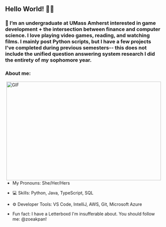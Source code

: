## Hello World! 🧚‍♀️

### 🌸 I’m an undergraduate at UMass Amherst interested in game development + the intersection between finance and computer science. I love playing video games, reading, and watching films. I mainly post Python scripts, but I have a few projects I've completed during previous semesters-- this does not include the unified question answering system research I did the entirety of my sophomore year. 

### **About me:**
<img align="right" alt="GIF" src="./code.gif" width="500" height="320" />

- My Pronouns: She/Her/Hers

- 💻 Skills: Python, Java, TypeScript, SQL

- ⚙️ Developer Tools: VS Code, IntelliJ, AWS, Git, Microsoft Azure

- Fun fact: I have a Letterboxd I'm insufferable about. You should follow me: @zoeakpan!


